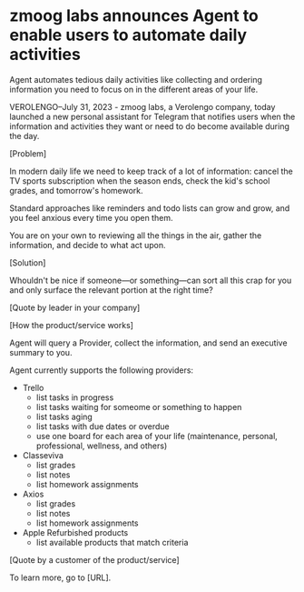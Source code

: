 # zmoog labs announces Agent to enable users to automate daily activities

Agent automates tedious daily activities like collecting and ordering information you need to focus on in the different areas of your life.

VEROLENGO–July 31, 2023 - zmoog labs, a Verolengo company, today launched a new personal assistant for Telegram that notifies users when the information and activities they want or need to do become available during the day.


[Problem]

In modern daily life we need to keep track of a lot of information: cancel the TV sports subscription when the season ends, check the kid's school grades, and tomorrow's homework.

Standard approaches like reminders and todo lists can grow and grow, and you feel anxious every time you open them.

You are on your own to reviewing all the things in the air, gather the information, and decide to what act upon.


[Solution]

Whouldn't be nice if someone—or something—can sort all this crap for you and only surface the relevant portion at the right time?


[Quote by leader in your company]

[How the product/service works]

Agent will query a Provider, collect the information, and send an executive summary to you.

Agent currently supports the following providers:

- Trello
    - list tasks in progress
    - list tasks waiting for someome or something to happen
    - list tasks aging
    - list tasks with due dates or overdue
    - use one board for each area of your life (maintenance, personal, professional, wellness, and others)
- Classeviva
    - list grades
    - list notes
    - list homework assignments
- Axios
    - list grades
    - list notes
    - list homework assignments
- Apple Refurbished products
    - list available products that match criteria


[Quote by a customer of the product/service]

To learn more, go to [URL].